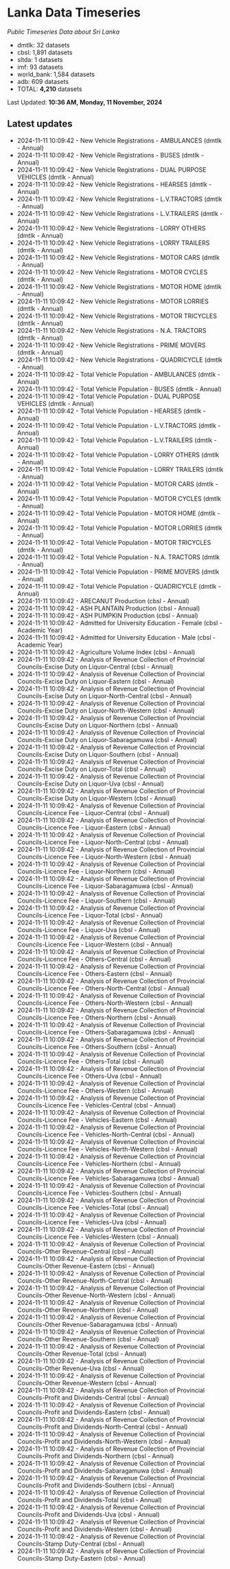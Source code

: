 # Lanka Data Timeseries
*Public Timeseries Data about Sri Lanka*

* dmtlk: 32 datasets
* cbsl: 1,891 datasets
* sltda: 1 datasets
* imf: 93 datasets
* world_bank: 1,584 datasets
* adb: 609 datasets
* TOTAL: **4,210** datasets

Last Updated: **10:36 AM, Monday, 11 November, 2024**

## Latest updates

* 2024-11-11 10:09:42 - New Vehicle Registrations - AMBULANCES (dmtlk - Annual)
* 2024-11-11 10:09:42 - New Vehicle Registrations - BUSES (dmtlk - Annual)
* 2024-11-11 10:09:42 - New Vehicle Registrations - DUAL PURPOSE VEHICLES (dmtlk - Annual)
* 2024-11-11 10:09:42 - New Vehicle Registrations - HEARSES (dmtlk - Annual)
* 2024-11-11 10:09:42 - New Vehicle Registrations - L.V.TRACTORS (dmtlk - Annual)
* 2024-11-11 10:09:42 - New Vehicle Registrations - L.V.TRAILERS (dmtlk - Annual)
* 2024-11-11 10:09:42 - New Vehicle Registrations - LORRY OTHERS (dmtlk - Annual)
* 2024-11-11 10:09:42 - New Vehicle Registrations - LORRY TRAILERS (dmtlk - Annual)
* 2024-11-11 10:09:42 - New Vehicle Registrations - MOTOR CARS (dmtlk - Annual)
* 2024-11-11 10:09:42 - New Vehicle Registrations - MOTOR CYCLES (dmtlk - Annual)
* 2024-11-11 10:09:42 - New Vehicle Registrations - MOTOR HOME (dmtlk - Annual)
* 2024-11-11 10:09:42 - New Vehicle Registrations - MOTOR LORRIES (dmtlk - Annual)
* 2024-11-11 10:09:42 - New Vehicle Registrations - MOTOR TRICYCLES (dmtlk - Annual)
* 2024-11-11 10:09:42 - New Vehicle Registrations - N.A. TRACTORS (dmtlk - Annual)
* 2024-11-11 10:09:42 - New Vehicle Registrations - PRIME MOVERS (dmtlk - Annual)
* 2024-11-11 10:09:42 - New Vehicle Registrations - QUADRICYCLE (dmtlk - Annual)
* 2024-11-11 10:09:42 - Total Vehicle Population - AMBULANCES (dmtlk - Annual)
* 2024-11-11 10:09:42 - Total Vehicle Population - BUSES (dmtlk - Annual)
* 2024-11-11 10:09:42 - Total Vehicle Population - DUAL PURPOSE VEHICLES (dmtlk - Annual)
* 2024-11-11 10:09:42 - Total Vehicle Population - HEARSES (dmtlk - Annual)
* 2024-11-11 10:09:42 - Total Vehicle Population - L.V.TRACTORS (dmtlk - Annual)
* 2024-11-11 10:09:42 - Total Vehicle Population - L.V.TRAILERS (dmtlk - Annual)
* 2024-11-11 10:09:42 - Total Vehicle Population - LORRY OTHERS (dmtlk - Annual)
* 2024-11-11 10:09:42 - Total Vehicle Population - LORRY TRAILERS (dmtlk - Annual)
* 2024-11-11 10:09:42 - Total Vehicle Population - MOTOR CARS (dmtlk - Annual)
* 2024-11-11 10:09:42 - Total Vehicle Population - MOTOR CYCLES (dmtlk - Annual)
* 2024-11-11 10:09:42 - Total Vehicle Population - MOTOR HOME (dmtlk - Annual)
* 2024-11-11 10:09:42 - Total Vehicle Population - MOTOR LORRIES (dmtlk - Annual)
* 2024-11-11 10:09:42 - Total Vehicle Population - MOTOR TRICYCLES (dmtlk - Annual)
* 2024-11-11 10:09:42 - Total Vehicle Population - N.A. TRACTORS (dmtlk - Annual)
* 2024-11-11 10:09:42 - Total Vehicle Population - PRIME MOVERS (dmtlk - Annual)
* 2024-11-11 10:09:42 - Total Vehicle Population - QUADRICYCLE (dmtlk - Annual)
* 2024-11-11 10:09:42 - ARECANUT Production (cbsl - Annual)
* 2024-11-11 10:09:42 - ASH PLANTAIN Production (cbsl - Annual)
* 2024-11-11 10:09:42 - ASH PUMPKIN Production (cbsl - Annual)
* 2024-11-11 10:09:42 - Admitted for University Education - Female (cbsl - Academic Year)
* 2024-11-11 10:09:42 - Admitted for University Education - Male (cbsl - Academic Year)
* 2024-11-11 10:09:42 - Agriculture Volume Index (cbsl - Annual)
* 2024-11-11 10:09:42 - Analysis of Revenue Collection of Provincial Councils-Excise Duty on Liquor-Central (cbsl - Annual)
* 2024-11-11 10:09:42 - Analysis of Revenue Collection of Provincial Councils-Excise Duty on Liquor-Eastern (cbsl - Annual)
* 2024-11-11 10:09:42 - Analysis of Revenue Collection of Provincial Councils-Excise Duty on Liquor-North-Central (cbsl - Annual)
* 2024-11-11 10:09:42 - Analysis of Revenue Collection of Provincial Councils-Excise Duty on Liquor-North-Western (cbsl - Annual)
* 2024-11-11 10:09:42 - Analysis of Revenue Collection of Provincial Councils-Excise Duty on Liquor-Northern (cbsl - Annual)
* 2024-11-11 10:09:42 - Analysis of Revenue Collection of Provincial Councils-Excise Duty on Liquor-Sabaragamuwa (cbsl - Annual)
* 2024-11-11 10:09:42 - Analysis of Revenue Collection of Provincial Councils-Excise Duty on Liquor-Southern (cbsl - Annual)
* 2024-11-11 10:09:42 - Analysis of Revenue Collection of Provincial Councils-Excise Duty on Liquor-Total (cbsl - Annual)
* 2024-11-11 10:09:42 - Analysis of Revenue Collection of Provincial Councils-Excise Duty on Liquor-Uva (cbsl - Annual)
* 2024-11-11 10:09:42 - Analysis of Revenue Collection of Provincial Councils-Excise Duty on Liquor-Western (cbsl - Annual)
* 2024-11-11 10:09:42 - Analysis of Revenue Collection of Provincial Councils-Licence Fee - Liquor-Central (cbsl - Annual)
* 2024-11-11 10:09:42 - Analysis of Revenue Collection of Provincial Councils-Licence Fee - Liquor-Eastern (cbsl - Annual)
* 2024-11-11 10:09:42 - Analysis of Revenue Collection of Provincial Councils-Licence Fee - Liquor-North-Central (cbsl - Annual)
* 2024-11-11 10:09:42 - Analysis of Revenue Collection of Provincial Councils-Licence Fee - Liquor-North-Western (cbsl - Annual)
* 2024-11-11 10:09:42 - Analysis of Revenue Collection of Provincial Councils-Licence Fee - Liquor-Northern (cbsl - Annual)
* 2024-11-11 10:09:42 - Analysis of Revenue Collection of Provincial Councils-Licence Fee - Liquor-Sabaragamuwa (cbsl - Annual)
* 2024-11-11 10:09:42 - Analysis of Revenue Collection of Provincial Councils-Licence Fee - Liquor-Southern (cbsl - Annual)
* 2024-11-11 10:09:42 - Analysis of Revenue Collection of Provincial Councils-Licence Fee - Liquor-Total (cbsl - Annual)
* 2024-11-11 10:09:42 - Analysis of Revenue Collection of Provincial Councils-Licence Fee - Liquor-Uva (cbsl - Annual)
* 2024-11-11 10:09:42 - Analysis of Revenue Collection of Provincial Councils-Licence Fee - Liquor-Western (cbsl - Annual)
* 2024-11-11 10:09:42 - Analysis of Revenue Collection of Provincial Councils-Licence Fee - Others-Central (cbsl - Annual)
* 2024-11-11 10:09:42 - Analysis of Revenue Collection of Provincial Councils-Licence Fee - Others-Eastern (cbsl - Annual)
* 2024-11-11 10:09:42 - Analysis of Revenue Collection of Provincial Councils-Licence Fee - Others-North-Central (cbsl - Annual)
* 2024-11-11 10:09:42 - Analysis of Revenue Collection of Provincial Councils-Licence Fee - Others-North-Western (cbsl - Annual)
* 2024-11-11 10:09:42 - Analysis of Revenue Collection of Provincial Councils-Licence Fee - Others-Northern (cbsl - Annual)
* 2024-11-11 10:09:42 - Analysis of Revenue Collection of Provincial Councils-Licence Fee - Others-Sabaragamuwa (cbsl - Annual)
* 2024-11-11 10:09:42 - Analysis of Revenue Collection of Provincial Councils-Licence Fee - Others-Southern (cbsl - Annual)
* 2024-11-11 10:09:42 - Analysis of Revenue Collection of Provincial Councils-Licence Fee - Others-Total (cbsl - Annual)
* 2024-11-11 10:09:42 - Analysis of Revenue Collection of Provincial Councils-Licence Fee - Others-Uva (cbsl - Annual)
* 2024-11-11 10:09:42 - Analysis of Revenue Collection of Provincial Councils-Licence Fee - Others-Western (cbsl - Annual)
* 2024-11-11 10:09:42 - Analysis of Revenue Collection of Provincial Councils-Licence Fee - Vehicles-Central (cbsl - Annual)
* 2024-11-11 10:09:42 - Analysis of Revenue Collection of Provincial Councils-Licence Fee - Vehicles-Eastern (cbsl - Annual)
* 2024-11-11 10:09:42 - Analysis of Revenue Collection of Provincial Councils-Licence Fee - Vehicles-North-Central (cbsl - Annual)
* 2024-11-11 10:09:42 - Analysis of Revenue Collection of Provincial Councils-Licence Fee - Vehicles-North-Western (cbsl - Annual)
* 2024-11-11 10:09:42 - Analysis of Revenue Collection of Provincial Councils-Licence Fee - Vehicles-Northern (cbsl - Annual)
* 2024-11-11 10:09:42 - Analysis of Revenue Collection of Provincial Councils-Licence Fee - Vehicles-Sabaragamuwa (cbsl - Annual)
* 2024-11-11 10:09:42 - Analysis of Revenue Collection of Provincial Councils-Licence Fee - Vehicles-Southern (cbsl - Annual)
* 2024-11-11 10:09:42 - Analysis of Revenue Collection of Provincial Councils-Licence Fee - Vehicles-Total (cbsl - Annual)
* 2024-11-11 10:09:42 - Analysis of Revenue Collection of Provincial Councils-Licence Fee - Vehicles-Uva (cbsl - Annual)
* 2024-11-11 10:09:42 - Analysis of Revenue Collection of Provincial Councils-Licence Fee - Vehicles-Western (cbsl - Annual)
* 2024-11-11 10:09:42 - Analysis of Revenue Collection of Provincial Councils-Other Revenue-Central (cbsl - Annual)
* 2024-11-11 10:09:42 - Analysis of Revenue Collection of Provincial Councils-Other Revenue-Eastern (cbsl - Annual)
* 2024-11-11 10:09:42 - Analysis of Revenue Collection of Provincial Councils-Other Revenue-North-Central (cbsl - Annual)
* 2024-11-11 10:09:42 - Analysis of Revenue Collection of Provincial Councils-Other Revenue-North-Western (cbsl - Annual)
* 2024-11-11 10:09:42 - Analysis of Revenue Collection of Provincial Councils-Other Revenue-Northern (cbsl - Annual)
* 2024-11-11 10:09:42 - Analysis of Revenue Collection of Provincial Councils-Other Revenue-Sabaragamuwa (cbsl - Annual)
* 2024-11-11 10:09:42 - Analysis of Revenue Collection of Provincial Councils-Other Revenue-Southern (cbsl - Annual)
* 2024-11-11 10:09:42 - Analysis of Revenue Collection of Provincial Councils-Other Revenue-Total (cbsl - Annual)
* 2024-11-11 10:09:42 - Analysis of Revenue Collection of Provincial Councils-Other Revenue-Uva (cbsl - Annual)
* 2024-11-11 10:09:42 - Analysis of Revenue Collection of Provincial Councils-Other Revenue-Western (cbsl - Annual)
* 2024-11-11 10:09:42 - Analysis of Revenue Collection of Provincial Councils-Profit and Dividends-Central (cbsl - Annual)
* 2024-11-11 10:09:42 - Analysis of Revenue Collection of Provincial Councils-Profit and Dividends-Eastern (cbsl - Annual)
* 2024-11-11 10:09:42 - Analysis of Revenue Collection of Provincial Councils-Profit and Dividends-North-Central (cbsl - Annual)
* 2024-11-11 10:09:42 - Analysis of Revenue Collection of Provincial Councils-Profit and Dividends-North-Western (cbsl - Annual)
* 2024-11-11 10:09:42 - Analysis of Revenue Collection of Provincial Councils-Profit and Dividends-Northern (cbsl - Annual)
* 2024-11-11 10:09:42 - Analysis of Revenue Collection of Provincial Councils-Profit and Dividends-Sabaragamuwa (cbsl - Annual)
* 2024-11-11 10:09:42 - Analysis of Revenue Collection of Provincial Councils-Profit and Dividends-Southern (cbsl - Annual)
* 2024-11-11 10:09:42 - Analysis of Revenue Collection of Provincial Councils-Profit and Dividends-Total (cbsl - Annual)
* 2024-11-11 10:09:42 - Analysis of Revenue Collection of Provincial Councils-Profit and Dividends-Uva (cbsl - Annual)
* 2024-11-11 10:09:42 - Analysis of Revenue Collection of Provincial Councils-Profit and Dividends-Western (cbsl - Annual)
* 2024-11-11 10:09:42 - Analysis of Revenue Collection of Provincial Councils-Stamp Duty-Central (cbsl - Annual)
* 2024-11-11 10:09:42 - Analysis of Revenue Collection of Provincial Councils-Stamp Duty-Eastern (cbsl - Annual)